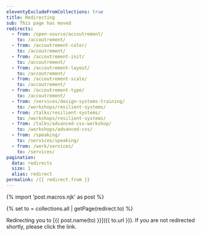 ```yaml
---
eleventyExcludeFromCollections: true
title: Redirecting
sub: This page has moved
redirects:
  - from: /open-source/accoutrement/
    to: /accoutrement/
  - from: /accoutrement-color/
    to: /accoutrement/
  - from: /accoutrement-init/
    to: /accoutrement/
  - from: /accoutrement-layout/
    to: /accoutrement/
  - from: /accoutrement-scale/
    to: /accoutrement/
  - from: /accoutrement-type/
    to: /accoutrement/
  - from: /services/design-systems-training/
    to: /workshops/resilient-systems/
  - from: /talks/resilient-systems/
    to: /workshops/resilient-systems/
  - from: /talks/advanced-css-workshop/
    to: /workshops/advanced-css/
  - from: /speaking/
    to: /services/speaking/
  - from: /work/services/
    to: /services/
pagination:
  data: redirects
  size: 1
  alias: redirect
permalink: /{{ redirect.from }}
---
```


{% import 'post.macros.njk' as post %}

{% set to = collections.all | getPage(redirect.to) %}

Redirecting you to [{{ post.name(to) }}]({{ to.url }}).
If you are not redirected shortly, please click the link.
